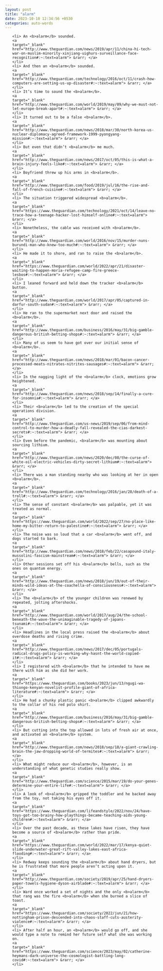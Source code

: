 ```yaml
---
layout: post
title: "alarm"
date: 2023-10-10 12:34:56 +0530
categories: auto-words
---
```

<ol>

    <li> An <b>alarm</b> sounded.
    <a 
    target="_blank" 
    href="http://www.theguardian.com/news/2019/apr/11/china-hi-tech-war-on-muslim-minority-xinjiang-uighurs-surveillance-face-recognition#:~:text=alarm"> &rarr; </a>
    </li>
    <li> And then an <b>alarm</b> sounded.
    <a 
    target="_blank" 
    href="http://www.theguardian.com/technology/2016/oct/11/crash-how-computers-are-setting-us-up-disaster#:~:text=alarm"> &rarr; </a>
    </li>
    <li> It’s time to sound the <b>alarm</b>.
    <a 
    target="_blank" 
    href="http://www.theguardian.com/world/2019/may/09/why-we-must-not-let-europe-break-apart#:~:text=alarm"> &rarr; </a>
    </li>
    <li> It turned out to be a false <b>alarm</b>.
    <a 
    target="_blank" 
    href="http://www.theguardian.com/news/2018/mar/30/north-korea-us-nuclear-diplomacy-agreed-framework-1999-pyongyang-mission#:~:text=alarm"> &rarr; </a>
    </li>
    <li> But even that didn’t <b>alarm</b> me much.
    <a 
    target="_blank" 
    href="http://www.theguardian.com/news/2017/oct/05/this-is-what-a-brain-injury-feels-like#:~:text=alarm"> &rarr; </a>
    </li>
    <li> Boyfriend threw up his arms in <b>alarm</b>.
    <a 
    target="_blank" 
    href="http://www.theguardian.com/food/2019/jul/16/the-rise-and-fall-of-french-cuisine#:~:text=alarm"> &rarr; </a>
    </li>
    <li> The situation triggered widespread <b>alarm</b>.
    <a 
    target="_blank" 
    href="https://www.theguardian.com/technology/2021/oct/14/leave-no-trace-how-a-teenage-hacker-lost-himself-online#:~:text=alarm"> &rarr; </a>
    </li>
    <li> Nonetheless, the cable was received with <b>alarm</b>.
    <a 
    target="_blank" 
    href="http://www.theguardian.com/world/2016/nov/15/murder-nuns-burundi-man-who-knew-too-much#:~:text=alarm"> &rarr; </a>
    </li>
    <li> He made it to shore, and ran to raise the <b>alarm</b>.
    <a 
    target="_blank" 
    href="https://www.theguardian.com/world/2022/apr/21/disaster-waiting-to-happen-moria-refugee-camp-fire-greece-lesbos#:~:text=alarm"> &rarr; </a>
    </li>
    <li> I leaned forward and held down the tracker <b>alarm</b> button.
    <a 
    target="_blank" 
    href="http://www.theguardian.com/world/2017/apr/05/captured-in-darfur-south-sudan#:~:text=alarm"> &rarr; </a>
    </li>
    <li> He ran to the supermarket next door and raised the <b>alarm</b>.
    <a 
    target="_blank" 
    href="http://www.theguardian.com/business/2016/may/31/big-gamble-dangerous-british-betting-shops#:~:text=alarm"> &rarr; </a>
    </li>
    <li> Many of us seem to have got over our initial sense of <b>alarm</b>.
    <a 
    target="_blank" 
    href="http://www.theguardian.com/news/2018/mar/01/bacon-cancer-processed-meats-nitrates-nitrites-sausages#:~:text=alarm"> &rarr; </a>
    </li>
    <li> In the nagging light of the <b>alarm</b> clock, emotions grow heightened.
    <a 
    target="_blank" 
    href="http://www.theguardian.com/news/2018/sep/14/finally-a-cure-for-insomnia#:~:text=alarm"> &rarr; </a>
    </li>
    <li> Their <b>alarm</b> led to the creation of the special operations division.
    <a 
    target="_blank" 
    href="http://www.theguardian.com/us-news/2019/sep/06/from-mind-control-to-murder-how-a-deadly-fall-revealed-the-cias-darkest-secrets#:~:text=alarm"> &rarr; </a>
    </li>
    <li> Even before the pandemic, <b>alarm</b> was mounting about sourcing lithium.
    <a 
    target="_blank" 
    href="http://www.theguardian.com/news/2020/dec/08/the-curse-of-white-oil-electric-vehicles-dirty-secret-lithium#:~:text=alarm"> &rarr; </a>
    </li>
    <li> There was a man standing nearby who was looking at her in open <b>alarm</b>.
    <a 
    target="_blank" 
    href="http://www.theguardian.com/technology/2016/jan/28/death-of-a-troll#:~:text=alarm"> &rarr; </a>
    </li>
    <li> The sense of constant <b>alarm</b> was palpable, yet it was treated as normal.
    <a 
    target="_blank" 
    href="https://www.theguardian.com/world/2022/sep/27/no-place-like-home-my-bitter-return-to-palestine#:~:text=alarm"> &rarr; </a>
    </li>
    <li> The noise was so loud that a car <b>alarm</b> went off, and dogs started to bark.
    <a 
    target="_blank" 
    href="http://www.theguardian.com/news/2018/feb/22/casapound-italy-mussolini-fascism-mainstream#:~:text=alarm"> &rarr; </a>
    </li>
    <li> Other sessions set off his <b>alarm</b> bells, such as the ones on quantum energy.
    <a 
    target="_blank" 
    href="http://www.theguardian.com/news/2018/jun/19/out-of-their-minds-wild-ideas-at-the-coachella-of-consciousness#:~:text=alarm"> &rarr; </a>
    </li>
    <li> The <b>alarm</b> of the younger children was renewed by repeated, jolting aftershocks.
    <a 
    target="_blank" 
    href="http://www.theguardian.com/world/2017/aug/24/the-school-beneath-the-wave-the-unimaginable-tragedy-of-japans-tsunami#:~:text=alarm"> &rarr; </a>
    </li>
    <li> Headlines in the local press raised the <b>alarm</b> about overdose deaths and rising crime.
    <a 
    target="_blank" 
    href="http://www.theguardian.com/news/2017/dec/05/portugals-radical-drugs-policy-is-working-why-hasnt-the-world-copied-it#:~:text=alarm"> &rarr; </a>
    </li>
    <li> I registered with <b>alarm</b> that he intended to have me there with him as she did her work.
    <a 
    target="_blank" 
    href="https://www.theguardian.com/books/2023/jun/13/ngugi-wa-thiongo-kenyan-novelist-profile-giant-of-africa-literature#:~:text=alarm"> &rarr; </a>
    </li>
    <li> He had a chunky plastic panic <b>alarm</b> clipped awkwardly to the collar of his red polo shirt.
    <a 
    target="_blank" 
    href="http://www.theguardian.com/business/2016/may/31/big-gamble-dangerous-british-betting-shops#:~:text=alarm"> &rarr; </a>
    </li>
    <li> But cutting into the top allowed in lots of fresh air at once, and activated an <b>alarm</b> system.
    <a 
    target="_blank" 
    href="http://www.theguardian.com/news/2018/sep/18/a-giant-crawling-brain-the-jaw-dropping-world-of-termites#:~:text=alarm"> &rarr; </a>
    </li>
    <li> What might reduce our <b>alarm</b>, however, is an understanding of what genetic studies really show.
    <a 
    target="_blank" 
    href="http://www.theguardian.com/science/2015/mar/19/do-your-genes-determine-your-entire-life#:~:text=alarm"> &rarr; </a>
    </li>
    <li> A look of <b>alarm</b> gripped the toddler and he backed away from the toy, not taking his eyes off it.
    <a 
    target="_blank" 
    href="https://www.theguardian.com/lifeandstyle/2022/nov/24/have-toys-got-too-brainy-how-playthings-became-teaching-aids-young-children#:~:text=alarm"> &rarr; </a>
    </li>
    <li> Over the past decade, as these lakes have risen, they have become a source of <b>alarm</b> rather than pride.
    <a 
    target="_blank" 
    href="https://www.theguardian.com/world/2022/mar/17/kenya-quiet-slide-underwater-great-rift-valley-lakes-east-africa-flooding#:~:text=alarm"> &rarr; </a>
    </li>
    <li> Redway keeps sounding the <b>alarm</b> about hand dryers, but he is frustrated that more people aren’t acting upon it.
    <a 
    target="_blank" 
    href="http://www.theguardian.com/society/2019/apr/25/hand-dryers-paper-towels-hygiene-dyson-airblade#:~:text=alarm"> &rarr; </a>
    </li>
    <li> Ward once worked a set of nights and the only <b>alarm</b> that rang was the fire <b>alarm</b> when she burned a slice of toast.
    <a 
    target="_blank" 
    href="https://www.theguardian.com/society/2022/jun/21/how-nottingham-prison-descended-into-chaos-staff-cuts-austerity-violence#:~:text=alarm"> &rarr; </a>
    </li>
    <li> After half an hour, an <b>alarm</b> would go off, and she would type a note to remind her future self what she was working on.
    <a 
    target="_blank" 
    href="https://www.theguardian.com/science/2023/may/02/catherine-heymans-dark-universe-the-cosmologist-battling-long-covid#:~:text=alarm"> &rarr; </a>
    </li>